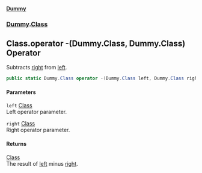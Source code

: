 #### [Dummy](./Home.md 'Home')
### [Dummy](./Dummy.md 'Dummy').[Class](./Dummy-Class.md 'Dummy.Class')
## Class.operator -(Dummy.Class, Dummy.Class) Operator
Subtracts [right](#Dummy-Class-op_Subtraction(Dummy-Class--Dummy-Class)-right 'Dummy.Class.op_Subtraction(Dummy.Class, Dummy.Class).right') from [left](#Dummy-Class-op_Subtraction(Dummy-Class--Dummy-Class)-left 'Dummy.Class.op_Subtraction(Dummy.Class, Dummy.Class).left').  
```csharp
public static Dummy.Class operator -(Dummy.Class left, Dummy.Class right);
```
#### Parameters
<a name='Dummy-Class-op_Subtraction(Dummy-Class--Dummy-Class)-left'></a>
`left` [Class](./Dummy-Class.md 'Dummy.Class')  
Left operator parameter.  
  
<a name='Dummy-Class-op_Subtraction(Dummy-Class--Dummy-Class)-right'></a>
`right` [Class](./Dummy-Class.md 'Dummy.Class')  
Right operator parameter.  
  
#### Returns
[Class](./Dummy-Class.md 'Dummy.Class')  
The result of [left](#Dummy-Class-op_Subtraction(Dummy-Class--Dummy-Class)-left 'Dummy.Class.op_Subtraction(Dummy.Class, Dummy.Class).left') minus [right](#Dummy-Class-op_Subtraction(Dummy-Class--Dummy-Class)-right 'Dummy.Class.op_Subtraction(Dummy.Class, Dummy.Class).right').  
